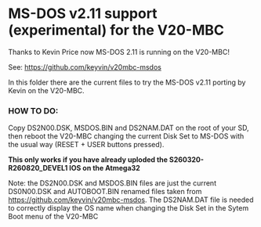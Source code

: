 # MS-DOS v2.11 support (experimental) for the V20-MBC


Thanks to Kevin Price now MS-DOS 2.11 is running on the V20-MBC!

See: https://github.com/keyvin/v20mbc-msdos

In this folder there are the current files to try the MS-DOS v2.11 porting by Kevin on the V20-MBC.



### HOW TO DO: 

Copy DS2N00.DSK, MSDOS.BIN and DS2NAM.DAT on the root of your SD, then reboot the V20-MBC changing the current Disk Set to MS-DOS with the usual way (RESET + USER buttons pressed).

**This only works if you have already uploded the S260320-R260820_DEVEL1 IOS on the Atmega32**

Note: the DS2N00.DSK and MSDOS.BIN files are just the current DS0N00.DSK and AUTOBOOT.BIN renamed files taken from https://github.com/keyvin/v20mbc-msdos. The DS2NAM.DAT file is needed to correctly display the OS name when changing the Disk Set in the Sytem Boot menu of the V20-MBC
